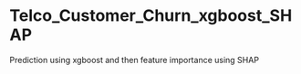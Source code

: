 # Telco_Customer_Churn_xgboost_SHAP
Prediction using xgboost and then feature importance using SHAP
